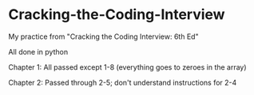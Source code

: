 # Cracking-the-Coding-Interview

My practice from "Cracking the Coding Interview: 6th Ed"

All done in python

Chapter 1: All passed except 1-8 (everything goes to zeroes in the array)

Chapter 2: Passed through 2-5; don't understand instructions for 2-4
